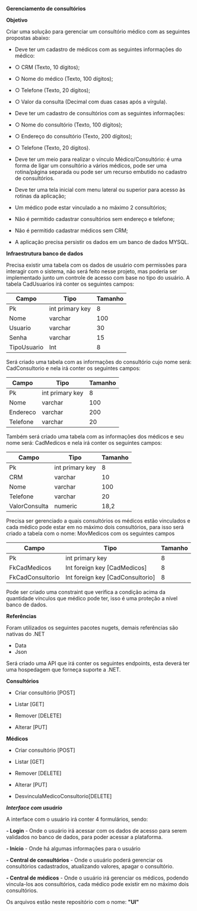 **Gerenciamento de consultórios**

**Objetivo**

Criar uma solução para gerenciar um consultório médico com as seguintes propostas abaixo:

- Deve ter um cadastro de médicos com as seguintes informações do médico:

- ○ CRM (Texto, 10 dígitos);

- ○ Nome do médico (Texto, 100 dígitos);

- ○ Telefone (Texto, 20 dígitos);

- ○ Valor da consulta (Decimal com duas casas após a vírgula).

- Deve ter um cadastro de consultórios com as seguintes informações:

- ○ Nome do consultório (Texto, 100 dígitos);

- ○ Endereço do consultório (Texto, 200 dígitos);

- ○ Telefone (Texto, 20 dígitos).

- Deve ter um meio para realizar o vínculo Médico/Consultório: é uma forma de ligar um consultório a vários médicos, pode ser uma rotina/página separada ou pode ser um recurso embutido no cadastro de consultórios.
- Deve ter uma tela inicial com menu lateral ou superior para acesso às rotinas da aplicação;
- Um médico pode estar vinculado a no máximo 2 consultórios;
- Não é permitido cadastrar consultórios sem endereço e telefone;
- Não é permitido cadastrar médicos sem CRM;
- A aplicação precisa persistir os dados em um banco de dados MYSQL.

**Infraestrutura banco de dados**

Precisa existir uma tabela com os dados de usuário com permissões para interagir com o sistema, não será feito nesse projeto, mas poderia ser implementado junto um controle de acesso com base no tipo do usuário. A tabela CadUsuarios irá conter os seguintes campos:

| **Campo** | **Tipo** | **Tamanho** |
| --- | --- | --- |
| Pk | int primary key | 8 |
| Nome | varchar | 100 |
| Usuario | varchar | 30 |
| Senha | varchar | 15 |
| TipoUsuario | Int | 8 |

Será criado uma tabela com as informações do consultório cujo nome será: CadConsultorio e nela irá conter os seguintes campos:

| **Campo** | **Tipo** | **Tamanho** |
| --- | --- | --- |
| Pk | int primary key | 8 |
| Nome | varchar | 100 |
| Endereco | varchar | 200 |
| Telefone | varchar | 20 |

Também será criado uma tabela com as informações dos médicos e seu nome será: CadMedicos e nela irá conter os seguintes campos:

| **Campo** | **Tipo** | **Tamanho** |
| --- | --- | --- |
| Pk | int primary key | 8 |
| CRM | varchar | 10 |
| Nome | varchar | 100 |
| Telefone | varchar | 20 |
| ValorConsulta | numeric | 18,2 |

Precisa ser gerenciado a quais consultórios os médicos estão vinculados e cada médico pode estar em no máximo dois consultórios, para isso será criado a tabela com o nome: MovMedicos com os seguintes campos

| **Campo** | **Tipo** | **Tamanho** |
| --- | --- | --- |
| Pk | int primary key | 8 |
| FkCadMedicos | Int foreign key [CadMedicos] | 8 |
| FkCadConsultorio | Int foreign key [CadConsultorio] | 8 |

Pode ser criado uma constraint que verifica a condição acima da quantidade vínculos que médico pode ter, isso é uma proteção a nível banco de dados.

**Referências**

Foram utilizados os seguintes pacotes nugets, demais referências são nativas do .NET

- Data
- Json

Será criado uma API que irá conter os seguintes endpoints, esta deverá ter uma hospedagem que forneça suporte a .NET.

**Consultórios**

- Criar consultório [POST]

- Listar [GET]

- Remover [DELETE]

- Alterar [PUT]

**Médicos**

- Criar consultório [POST]

- Listar [GET]

- Remover [DELETE]

- Alterar [PUT]

- DesvinculaMedicoConsultorio[DELETE]

***Interface com usuário***

A interface com o usuário irá conter 4 formulários, sendo:

 **- Login**
    - Onde o usuário irá acessar com os dados de acesso para serem validados
    no banco de dados, para poder acessar a plataforma.
    
 **- Início**
    - Onde há algumas informações para o usuário
    
 **- Central de consultórios**
    - Onde o usuário poderá gerenciar os consultórios cadastrados, atualizando valores, 
    apagar o consultório.
    
 **- Central de médicos**
    - Onde o usuário irá gerenciar os médicos, podendo vincula-los aos consultórios,
    cada médico pode existir em no máximo dois consultórios.
    
  Os arquivos estão neste repositório com o nome: **"UI"**
